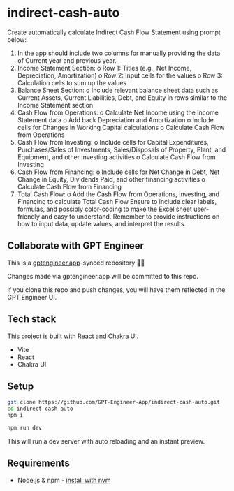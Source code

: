 # indirect-cash-auto

Create automatically calculate Indirect Cash Flow Statement using prompt below:
1.	In the app should include two columns for manually providing the data of Current year and previous year.
2.	Income Statement Section:
o	Row 1: Titles (e.g., Net Income, Depreciation, Amortization)
o	Row 2: Input cells for the values
o	Row 3: Calculation cells to sum up the values
3.	Balance Sheet Section:
o	Include relevant balance sheet data such as Current Assets, Current Liabilities, Debt, and Equity in rows similar to the Income Statement section
4.	Cash Flow from Operations:
o	Calculate Net Income using the Income Statement data
o	Add back Depreciation and Amortization
o	Include cells for Changes in Working Capital calculations
o	Calculate Cash Flow from Operations
5.	Cash Flow from Investing:
o	Include cells for Capital Expenditures, Purchases/Sales of Investments, Sales/Disposals of Property, Plant, and Equipment, and other investing activities
o	Calculate Cash Flow from Investing
6.	Cash Flow from Financing:
o	Include cells for Net Change in Debt, Net Change in Equity, Dividends Paid, and other financing activities
o	Calculate Cash Flow from Financing
7.	Total Cash Flow:
o	Add the Cash Flow from Operations, Investing, and Financing to calculate Total Cash Flow
Ensure to include clear labels, formulas, and possibly color-coding to make the Excel sheet user-friendly and easy to understand. Remember to provide instructions on how to input data, update values, and interpret the results.


## Collaborate with GPT Engineer

This is a [gptengineer.app](https://gptengineer.app)-synced repository 🌟🤖

Changes made via gptengineer.app will be committed to this repo.

If you clone this repo and push changes, you will have them reflected in the GPT Engineer UI.

## Tech stack

This project is built with React and Chakra UI.

- Vite
- React
- Chakra UI

## Setup

```sh
git clone https://github.com/GPT-Engineer-App/indirect-cash-auto.git
cd indirect-cash-auto
npm i
```

```sh
npm run dev
```

This will run a dev server with auto reloading and an instant preview.

## Requirements

- Node.js & npm - [install with nvm](https://github.com/nvm-sh/nvm#installing-and-updating)
